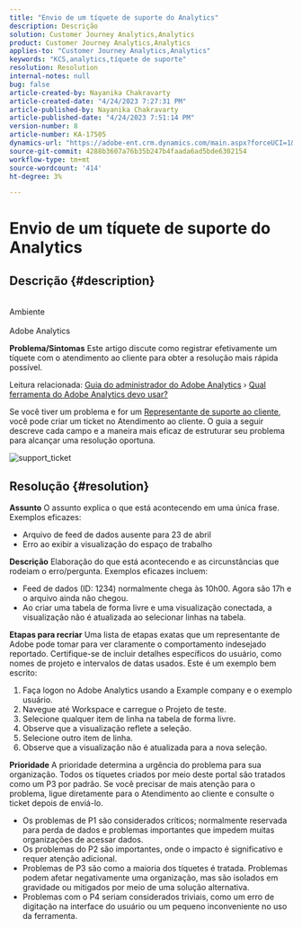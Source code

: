 ```yaml
---
title: "Envio de um tíquete de suporte do Analytics"
description: Descrição
solution: Customer Journey Analytics,Analytics
product: Customer Journey Analytics,Analytics
applies-to: "Customer Journey Analytics,Analytics"
keywords: "KCS,analytics,tíquete de suporte"
resolution: Resolution
internal-notes: null
bug: false
article-created-by: Nayanika Chakravarty
article-created-date: "4/24/2023 7:27:31 PM"
article-published-by: Nayanika Chakravarty
article-published-date: "4/24/2023 7:51:14 PM"
version-number: 8
article-number: KA-17505
dynamics-url: "https://adobe-ent.crm.dynamics.com/main.aspx?forceUCI=1&pagetype=entityrecord&etn=knowledgearticle&id=1771fb09-d6e2-ed11-a7c7-6045bd006239"
source-git-commit: 4288b3607a76b35b247b4faada6ad5bde6302154
workflow-type: tm+mt
source-wordcount: '414'
ht-degree: 3%

---
```


# Envio de um tíquete de suporte do Analytics

## Descrição {#description}

<br>Ambiente<br><br>
Adobe Analytics


<b>Problema/Sintomas</b>
Este artigo discute como registrar efetivamente um tíquete com o atendimento ao cliente para obter a resolução mais rápida possível.

Leitura relacionada: [Guia do administrador do Adobe Analytics](https://experienceleague.adobe.com/docs/analytics/admin/home.html?lang=pt-BR) › [Qual ferramenta do Adobe Analytics devo usar?](https://experienceleague.adobe.com/docs/analytics/analyze/admin-overview/which-analytics-tool.html)

Se você tiver um problema e for um [Representante de suporte ao cliente](https://helpx.adobe.com/br/experience-cloud/supported-users.html), você pode criar um ticket no Atendimento ao cliente. O guia a seguir descreve cada campo e a maneira mais eficaz de estruturar seu problema para alcançar uma resolução oportuna.

![support_ticket](https://helpx.adobe.com/content/dam/help/en/analytics/kb/submitting-an-analytics-support-ticket/jcr:content/main-pars/image/support_ticket.png "support_ticket")


## Resolução {#resolution}

<b>Assunto</b>
O assunto explica o que está acontecendo em uma única frase. Exemplos eficazes:

- Arquivo de feed de dados ausente para 23 de abril
- Erro ao exibir a visualização do espaço de trabalho

<b>Descrição</b>
Elaboração do que está acontecendo e as circunstâncias que rodeiam o erro/pergunta. Exemplos eficazes incluem:

- Feed de dados (ID: 1234) normalmente chega às 10h00. Agora são 17h e o arquivo ainda não chegou.
- Ao criar uma tabela de forma livre e uma visualização conectada, a visualização não é atualizada ao selecionar linhas na tabela.

<b>Etapas para recriar</b>
Uma lista de etapas exatas que um representante de Adobe pode tomar para ver claramente o comportamento indesejado reportado. Certifique-se de incluir detalhes específicos do usuário, como nomes de projeto e intervalos de datas usados. Este é um exemplo bem escrito:

1. Faça logon no Adobe Analytics usando a Example company e o exemplo usuário.
2. Navegue até Workspace e carregue o Projeto de teste.
3. Selecione qualquer item de linha na tabela de forma livre.
4. Observe que a visualização reflete a seleção.
5. Selecione outro item de linha.
6. Observe que a visualização não é atualizada para a nova seleção.

<b>Prioridade</b>
A prioridade determina a urgência do problema para sua organização. Todos os tíquetes criados por meio deste portal são tratados como um P3 por padrão. Se você precisar de mais atenção para o problema, ligue diretamente para o Atendimento ao cliente e consulte o ticket depois de enviá-lo.

- Os problemas de P1 são considerados críticos; normalmente reservada para perda de dados e problemas importantes que impedem muitas organizações de acessar dados.
- Os problemas do P2 são importantes, onde o impacto é significativo e requer atenção adicional.
- Problemas de P3 são como a maioria dos tíquetes é tratada. Problemas podem afetar negativamente uma organização, mas são isolados em gravidade ou mitigados por meio de uma solução alternativa.
- Problemas com o P4 seriam considerados triviais, como um erro de digitação na interface do usuário ou um pequeno inconveniente no uso da ferramenta.

